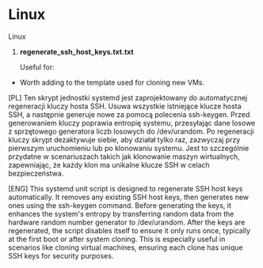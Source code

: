 # Linux
Linux

1) **regenerate_ssh_host_keys.txt.txt**

   Useful for: 
- Worth adding to the template used for cloning new VMs.

[PL] Ten skrypt jednostki systemd jest zaprojektowany do automatycznej regeneracji kluczy hosta SSH. Usuwa wszystkie istniejące klucze hosta SSH, a następnie generuje nowe za pomocą polecenia ssh-keygen. Przed generowaniem kluczy poprawia entropię systemu, przesyłając dane losowe z sprzętowego generatora liczb losowych do /dev/urandom. Po regeneracji kluczy skrypt dezaktywuje siebie, aby działał tylko raz, zazwyczaj przy pierwszym uruchomieniu lub po klonowaniu systemu. Jest to szczególnie przydatne w scenariuszach takich jak klonowanie maszyn wirtualnych, zapewniając, że każdy klon ma unikalne klucze SSH w celach bezpieczeństwa.

[ENG] This systemd unit script is designed to regenerate SSH host keys automatically. It removes any existing SSH host keys, then generates new ones using the ssh-keygen command. Before generating the keys, it enhances the system's entropy by transferring random data from the hardware random number generator to /dev/urandom. After the keys are regenerated, the script disables itself to ensure it only runs once, typically at the first boot or after system cloning. This is especially useful in scenarios like cloning virtual machines, ensuring each clone has unique SSH keys for security purposes.


